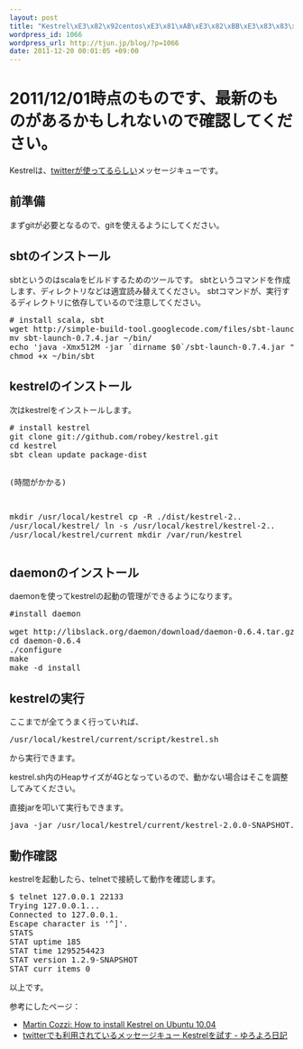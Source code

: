 ```yaml
--- 
layout: post
title: "Kestrel\xE3\x82\x92centos\xE3\x81\xAB\xE3\x82\xBB\xE3\x83\x83\xE3\x83\x88\xE3\x82\xA2\xE3\x83\x83\xE3\x83\x97"
wordpress_id: 1066
wordpress_url: http://tjun.jp/blog/?p=1066
date: 2011-12-20 00:01:05 +09:00
---
```

# 2011/12/01時点のものです、最新のものがあるかもしれないので確認してください。

Kestrelは、<a href="http://blog.twitter.com/2009/01/building-on-open-source.html" target="_blank">twitterが使ってるらしい</a>メッセージキューです。

<h2>前準備</h2>

まずgitが必要となるので、gitを使えるようにしてください。

<h2>sbtのインストール</h2>

sbtというのはscalaをビルドするためのツールです。
sbtというコマンドを作成します、ディレクトリなどは適宜読み替えてください。
sbtコマンドが、実行するディレクトリに依存しているので注意してください。
<pre>
# install scala, sbt
wget http://simple-build-tool.googlecode.com/files/sbt-launch-0.7.4.jar
mv sbt-launch-0.7.4.jar ~/bin/
echo 'java -Xmx512M -jar `dirname $0`/sbt-launch-0.7.4.jar "$@"' >> ~/bin/sbt
chmod +x ~/bin/sbt
</pre>

<h2>kestrelのインストール</h2>
次はkestrelをインストールします。
<pre>
# install kestrel
git clone git://github.com/robey/kestrel.git
cd kestrel
sbt clean update package-dist

(時間がかかる)

mkdir /usr/local/kestrel
cp -R ./dist/kestrel-2.*.* /usr/local/kestrel/
ln -s /usr/local/kestrel/kestrel-2.*.* /usr/local/kestrel/current
mkdir /var/run/kestrel
</pre>


<h2>daemonのインストール</h2>
daemonを使ってkestrelの起動の管理ができるようになります。


<pre>
#install daemon

wget http://libslack.org/daemon/download/daemon-0.6.4.tar.gz
cd daemon-0.6.4
./configure
make
make -d install
</pre>

<h2>kestrelの実行</h2>
ここまでが全てうまく行っていれば、
<pre>/usr/local/kestrel/current/script/kestrel.sh</pre>
から実行できます。

kestrel.sh内のHeapサイズが4Gとなっているので、動かない場合はそこを調整してみてください。

直接jarを叩いて実行もできます。
<pre>java -jar /usr/local/kestrel/current/kestrel-2.0.0-SNAPSHOT.jar</pre>

<h2>動作確認</h2>

kestrelを起動したら、telnetで接続して動作を確認します。
<pre>
$ telnet 127.0.0.1 22133
Trying 127.0.0.1... 
Connected to 127.0.0.1.
Escape character is '^]'. 
STATS 
STAT uptime 185 
STAT time 1295254423 
STAT version 1.2.9-SNAPSHOT 
STAT curr_items 0 
</pre>

以上です。


参考にしたページ：
<ul>
	<li><a href="http://martincozzi.blogspot.com/2011/01/how-to-install-kestrel-on-ubuntu-1004.html">Martin Cozzi: How to install Kestrel on Ubuntu 10.04</a></li>
	<li><a href="http://d.hatena.ne.jp/yuroyoro/20090803/1249297348">twitterでも利用されているメッセージキュー Kestrelを試す - ゆろよろ日記</a></li>

</ul>
